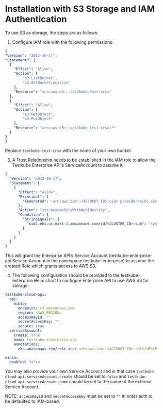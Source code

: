 # Installation with S3 Storage and IAM Authentication

To use S3 as storage, the steps are as follows:

1. Configure IAM role with the following permissions:

  ```yaml
{
  "Version": "2012-10-17",
  "Statement": [
    {
      "Effect": "Allow",
      "Action": [
          "s3:ListBucket",
          "s3:GetBucketLocation"
      ],
      "Resource": "arn:aws:s3:::testkube-test-irsa"
    },
    {
      "Effect": "Allow",
      "Action": [
          "s3:GetObject",
          "s3:PutObject"
      ],
      "Resource": "arn:aws:s3:::testkube-test-irsa/*"
    }
  ]
}
  ```  
Replace `testkube-test-irsa` with the name of your own bucket.

3. A Trust Relationship needs to be established in the IAM role to allow the Testkube Enterprise API's ServiceAccount to assume it:

```yaml
{
  "Version": "2012-10-17",
  "Statement": [
    {
      "Effect": "Allow",
      "Principal": {
        "Federated": "arn:aws:iam::<ACCOUNT_ID>:oidc-provider/oidc.eks.us-east-1.amazonaws.com/id/<CLUSTER_ID>"
      },
      "Action": "sts:AssumeRoleWithWebIdentity",
      "Condition": {
        "StringEquals": {
          "oidc.eks.us-east-1.amazonaws.com/id/<CLUSTER_ID>:sub": "system:serviceaccount:testkube-enterprise:testkube-enterprise-api"
        }
      }
    }
  ]
}
```
This will grant the Enterprise API’s Service Account (testkube-enterprise-api Service Account in the namespace testkube-enterprise) to assume the created Role which grants access to AWS S3.

4. The following configuration should be provided to the testkube-enterprise Helm chart to configure Enterprise API to use AWS S3 for storage:

```yaml
testkube-cloud-api:
  api:
    minio:
      endpoint: s3.amazonaws.com
      region: <AWS_REGION>
      accessKeyId: ""
      secretAccessKey: ""
      secure: true
  serviceAccount:
    create: true
    name: testkube-enterprise-api
    annotations:
      eks.amazonaws.com/role-arn: arn:aws:iam::<ACCOUNT_ID>:role/<ROLE_NAME>

minio:
  enabled: false
 ```

You may also provide your own Service Account and in that case `testkube-cloud-api.serviceAccount.create` should be set to `false` and `testkube-cloud-api.serviceAccount.name` should be set to the name of the external Service Account.

NOTE: `accessKeyId` and `secretAccessKey` must be set to `""` in order auth to be defaulted to IAM-based.